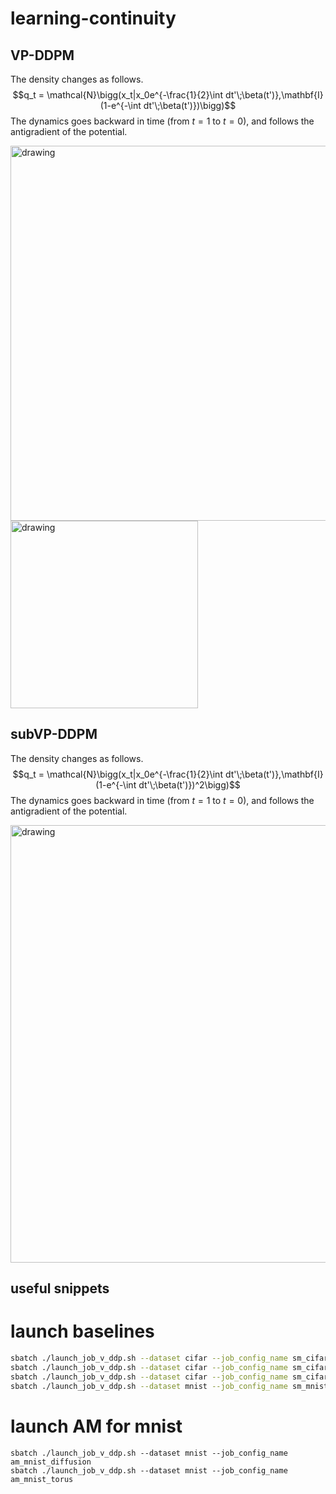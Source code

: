 # learning-continuity

## VP-DDPM
The density changes as follows.
$$q_t = \mathcal{N}\bigg(x_t|x_0e^{-\frac{1}{2}\int dt'\;\beta(t')},\mathbf{I}(1-e^{-\int dt'\;\beta(t')})\bigg)$$
The dynamics goes backward in time (from $t=1$ to $t=0$), and follows the antigradient of the potential.

<img src="https://github.com/necludov/learning-continuity/blob/main/notebooks/gifs/vpddpm.gif" alt="drawing" width="600"/>
<img src="https://github.com/necludov/learning-continuity/blob/main/notebooks/gifs/mnist_vp.gif" alt="drawing" width="300"/>

## subVP-DDPM
The density changes as follows.
$$q_t = \mathcal{N}\bigg(x_t|x_0e^{-\frac{1}{2}\int dt'\;\beta(t')},\mathbf{I}(1-e^{-\int dt'\;\beta(t')})^2\bigg)$$
The dynamics goes backward in time (from $t=1$ to $t=0$), and follows the antigradient of the potential.

<img src="https://github.com/necludov/learning-continuity/blob/main/notebooks/gifs/subvpddpm.gif" alt="drawing" width="700"/>

## useful snippets

# launch baselines
```bash
sbatch ./launch_job_v_ddp.sh --dataset cifar --job_config_name sm_cifar_color
sbatch ./launch_job_v_ddp.sh --dataset cifar --job_config_name sm_cifar_diffusion
sbatch ./launch_job_v_ddp.sh --dataset cifar --job_config_name sm_cifar_superres
sbatch ./launch_job_v_ddp.sh --dataset mnist --job_config_name sm_mnist_diffusion
```

# launch AM for mnist
```
sbatch ./launch_job_v_ddp.sh --dataset mnist --job_config_name am_mnist_diffusion
sbatch ./launch_job_v_ddp.sh --dataset mnist --job_config_name am_mnist_torus
```
